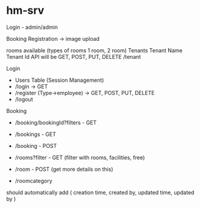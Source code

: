 # hm-srv

Login - admin/admin

Booking Registration -> image upload

rooms available (types of rooms 1 room, 2 room)
Tenants
Tenant Name
Tenant Id
API will be GET, POST, PUT, DELETE /tenant

Login
* Users Table (Session Management)
* /login -> GET
* /register (Type->employee) -> GET, POST, PUT, DELETE
* /logout

Booking
* /booking/bookingId?filters - GET
* /bookings - GET
* /booking - POST

* /rooms?filter - GET (filter with rooms, facilities, free)
* /room - POST (get more details on this)
* /roomcategory

should automatically add ( creation time, created by, updated time, updated by )
